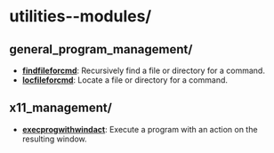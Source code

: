 
# utilities--modules/

## general_program_management/

* [**findfileforcmd**](general_program_management/findfileforcmd): Recursively find a file or directory for a command.
* [**locfileforcmd**](general_program_management/locfileforcmd): Locate a file or directory for a command.

## x11_management/

* [**execprogwithwindact**](x11_management/execprogwithwindact): Execute a program with an action on the resulting window.

